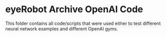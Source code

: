 # eyeRobot Archive OpenAI Code
This folder contains all code/scripts that were used either to test different
neural network examples and different OpenAI gyms. 
